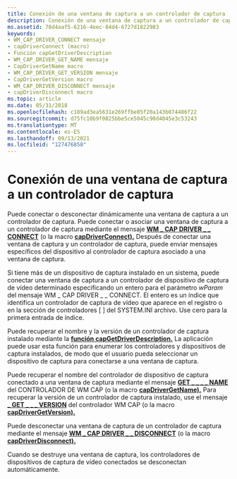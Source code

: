 ```yaml
---
title: Conexión de una ventana de captura a un controlador de captura
description: Conexión de una ventana de captura a un controlador de captura
ms.assetid: 78d4aaf5-6216-4eec-84d4-6727d1822983
keywords:
- WM_CAP_DRIVER_CONNECT mensaje
- capDriverConnect (macro)
- Función capGetDriverDescription
- WM_CAP_DRIVER_GET_NAME mensaje
- CapDriverGetName macro
- WM_CAP_DRIVER_GET_VERSION mensaje
- CapDriverGetVersion macro
- WM_CAP_DRIVER_DISCONNECT mensaje
- capDriverDisconnect macro
ms.topic: article
ms.date: 05/31/2018
ms.openlocfilehash: c189ad3ea5631e269ffbe85f20a143b074486f22
ms.sourcegitcommit: d75fc10b9f0825bbe5ce5045c90d4045e3c53243
ms.translationtype: MT
ms.contentlocale: es-ES
ms.lasthandoff: 09/13/2021
ms.locfileid: "127476858"
---
```

# <a name="connecting-a-capture-window-to-a-capture-driver"></a>Conexión de una ventana de captura a un controlador de captura

Puede conectar o desconectar dinámicamente una ventana de captura a un controlador de captura. Puede conectar o asociar una ventana de captura a un controlador de captura mediante el mensaje [**WM \_ CAP DRIVER \_ \_ CONNECT**](wm-cap-driver-connect.md) (o la macro [**capDriverConnect).**](/windows/desktop/api/Vfw/nf-vfw-capdriverconnect) Después de conectar una ventana de captura y un controlador de captura, puede enviar mensajes específicos del dispositivo al controlador de captura asociado a una ventana de captura.

Si tiene más de un dispositivo de captura instalado en un sistema, puede conectar una ventana de captura a un controlador de dispositivo de captura de vídeo determinado especificando un entero para el parámetro *wParam* del mensaje WM \_ CAP DRIVER \_ \_ CONNECT. El entero es un índice que identifica un controlador de captura de vídeo que aparece en el registro o en la sección de controladores \[ \] del SYSTEM.INI archivo. Use cero para la primera entrada de índice.

Puede recuperar el nombre y la versión de un controlador de captura instalado mediante la [**función capGetDriverDescription.**](/windows/desktop/api/Vfw/nf-vfw-capgetdriverdescriptiona) La aplicación puede usar esta función para enumerar los controladores y dispositivos de captura instalados, de modo que el usuario pueda seleccionar un dispositivo de captura para conectarse a una ventana de captura.

Puede recuperar el nombre del controlador de dispositivo de captura conectado a una ventana de captura mediante el mensaje [**GET \_ \_ \_ \_ NAME**](wm-cap-driver-get-name.md) del CONTROLADOR DE WM CAP (o la macro [**capDriverGetName).**](/windows/desktop/api/Vfw/nf-vfw-capdrivergetname) Para recuperar la versión de un controlador de captura instalado, use el mensaje [**\_ GET \_ \_ \_ VERSION**](wm-cap-driver-get-version.md) del controlador WM CAP (o la macro [**capDriverGetVersion).**](/windows/desktop/api/Vfw/nf-vfw-capdrivergetversion)

Puede desconectar una ventana de captura de un controlador de captura mediante el mensaje [**WM \_ CAP DRIVER \_ \_ DISCONNECT**](wm-cap-driver-disconnect.md) (o la macro [**capDriverDisconnect).**](/windows/desktop/api/Vfw/nf-vfw-capdriverdisconnect)

Cuando se destruye una ventana de captura, los controladores de dispositivos de captura de vídeo conectados se desconectan automáticamente.

 

 




